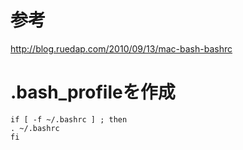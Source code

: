 # 参考
http://blog.ruedap.com/2010/09/13/mac-bash-bashrc

# .bash_profileを作成
```
if [ -f ~/.bashrc ] ; then
. ~/.bashrc
fi
```
